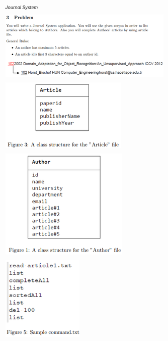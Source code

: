 *Journal System*

![problem](https://github.com/MertKadakal/Journal-System/blob/master/src/images/problem.png)

![article](https://github.com/MertKadakal/Journal-System/blob/master/src/images/article.png)

![author](https://github.com/MertKadakal/Journal-System/blob/master/src/images/author.png)

![commands](https://github.com/MertKadakal/Journal-System/blob/master/src/images/commands.png)
